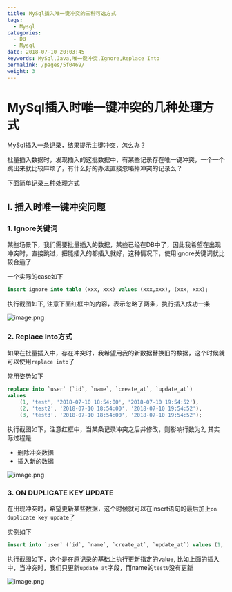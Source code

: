 ```yaml
---
title: MySql插入唯一键冲突的三种可选方式
tags: 
  - Mysql
categories: 
  - DB
  - Mysql
date: 2018-07-10 20:03:45
keywords: MySql,Java,唯一键冲突,Ignore,Replace Into
permalink: /pages/5f0469/
weight: 3
---
```



# MySql插入时唯一键冲突的几种处理方式

MySql插入一条记录，结果提示主键冲突，怎么办？

批量插入数据时，发现插入的这批数据中，有某些记录存在唯一键冲突，一个一个跳出来就比较麻烦了，有什么好的办法直接忽略掉冲突的记录么？

下面简单记录三种处理方式

<!-- more -->

## I. 插入时唯一键冲突问题

### 1. Ignore关键词

某些场景下，我们需要批量插入的数据，某些已经在DB中了，因此我希望在出现冲突时，直接跳过，把能插入的都插入就好，这种情况下，使用ignore关键词就比较合适了

一个实际的case如下

```sql
insert ignore into table (xxx, xxx) values (xxx,xxx), (xxx, xxx);
```

执行截图如下, 注意下面红框中的内容，表示忽略了两条，执行插入成功一条

![image.png](/imgs/180710/00.png)


### 2. Replace Into方式

如果在批量插入中，存在冲突时，我希望用我的新数据替换旧的数据，这个时候就可以使用`replace into`了

常用姿势如下

```sql
replace into `user` (`id`, `name`, `create_at`, `update_at`) 
values
	(1, 'test', '2018-07-10 18:54:00', '2018-07-10 19:54:52'),
	(2, 'test2', '2018-07-10 18:54:00', '2018-07-10 19:54:52'),
	(3, 'test3', '2018-07-10 18:54:00', '2018-07-10 19:54:52');
```

执行截图如下，注意红框中，当某条记录冲突之后并修改，则影响行数为2, 其实际过程是

- 删除冲突数据
- 插入新的数据

![image.png](/imgs/180710/01.png)


### 3. ON DUPLICATE KEY UPDATE

在出现冲突时，希望更新某些数据，这个时候就可以在insert语句的最后加上`on duplicate key update`了

实例如下

```sql
insert into `user` (`id`, `name`, `create_at`, `update_at`) values (1, 'test0', '2018-07-10 18:54:00', '2018-07-10 18:54:52') ON DUPLICATE KEY UPDATE `update_at`='2018-07-10 19:58:05';
```

执行截图如下，这个是在原记录的基础上执行更新指定的value, 比如上面的插入中，当冲突时，我们只更新`update_at`字段，而name的`test0`没有更新

![image.png](/imgs/180710/02.png)

